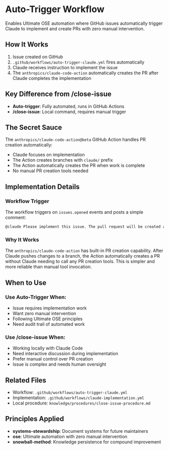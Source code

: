 # Auto-Trigger Workflow

Enables Ultimate OSE automation where GitHub issues automatically trigger Claude to implement and create PRs with zero manual intervention.

## How It Works

1. Issue created on GitHub
2. `.github/workflows/auto-trigger-claude.yml` fires automatically
3. Claude receives instruction to implement the issue
4. The `anthropics/claude-code-action` automatically creates the PR after Claude completes the implementation

## Key Difference from /close-issue

- **Auto-trigger**: Fully automated, runs in GitHub Actions
- **/close-issue**: Local command, requires manual trigger

## The Secret Sauce

The `anthropics/claude-code-action@beta` GitHub Action handles PR creation automatically:

- Claude focuses on implementation
- The Action creates branches with `claude/` prefix
- The Action automatically creates the PR when work is complete
- No manual PR creation tools needed

## Implementation Details

### Workflow Trigger
The workflow triggers on `issues.opened` events and posts a simple comment:

```markdown
@claude Please implement this issue. The pull request will be created automatically after you complete the implementation.
```

### Why It Works
The `anthropics/claude-code-action` has built-in PR creation capability. After Claude pushes changes to a branch, the Action automatically creates a PR without Claude needing to call any PR creation tools. This is simpler and more reliable than manual tool invocation.

## When to Use

### Use Auto-Trigger When:
- Issue requires implementation work
- Want zero manual intervention 
- Following Ultimate OSE principles
- Need audit trail of automated work

### Use /close-issue When:
- Working locally with Claude Code
- Need interactive discussion during implementation
- Prefer manual control over PR creation
- Issue is complex and needs human oversight

## Related Files

- Workflow: `.github/workflows/auto-trigger-claude.yml`
- Implementation: `.github/workflows/claude-implementation.yml`
- Local procedure: `knowledge/procedures/close-issue-procedure.md`

## Principles Applied

- **systems-stewardship**: Document systems for future maintainers
- **ose**: Ultimate automation with zero manual intervention
- **snowball-method**: Knowledge persistence for compound improvement